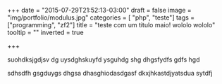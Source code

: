 +++
date = "2015-07-29T21:52:13-03:00"
draft = false
image = "img/portfolio/modulus.jpg"
categories = [ "php", "teste"]
tags = ["programming", "zf2"]
title = "teste com um titulo maio! wololo wololo"
tooltip = ""
inverted = true

+++

suohdksjgdjsv dg uysdghskuyfd ysguhdg shg dhgsfydfs gdfs hgd

sdhsdfh gsgduygs dhgsa dhasghiodasdgasf dkxjhkastdjyatsdua sytdfj
